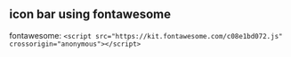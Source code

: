 ## icon bar using fontawesome

fontawesome: `<script src="https://kit.fontawesome.com/c08e1bd072.js" crossorigin="anonymous"></script>`


